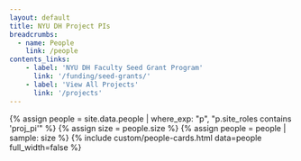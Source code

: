 ```yaml
---
layout: default
title: NYU DH Project PIs
breadcrumbs:
  - name: People
    link: /people
contents_links:
    - label: 'NYU DH Faculty Seed Grant Program'
      link: '/funding/seed-grants/'
    - label: 'View All Projects'
      link: '/projects'
---
```

{% assign people = site.data.people | where_exp: "p", "p.site_roles contains 'proj_pi'" %}
{% assign size = people.size %}
{% assign people = people | sample: size %}
{% include custom/people-cards.html data=people full_width=false %}

